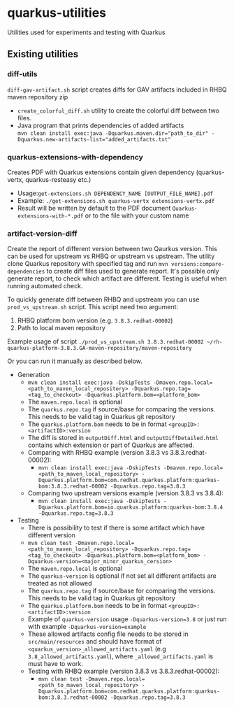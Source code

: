 # quarkus-utilities
Utilities used for experiments and testing with Quarkus

## Existing utilities

### diff-utils

`diff-gav-artifact.sh` script creates diffs for GAV artifacts included in RHBQ maven repository zip

- `create_colorful_diff.sh` utility to create  the colorful diff between two files.
- Java program that prints dependencies of added artifacts \
`mvn clean install exec:java -Dquarkus.maven.dir="path_to_dir" -Dquarkus.new-artifacts-list="added_artifacts.txt"`


### quarkus-extensions-with-dependency

Creates PDF with Quarkus extensions contain given dependency (quarkus-vertx, quarkus-resteasy etc.) 

- Usage:`get-extensions.sh DEPENDENCY_NAME [OUTPUT_FILE_NAME].pdf` 
- Example: `./get-extensions.sh quarkus-vertx extensions-vertx.pdf`
- Result will be written by default to the PDF document `Quarkus-extensions-with-*.pdf` or to the file with your custom name

### artifact-version-diff

Create the report of different version between two Qaurkus version. This can be used for upstream vs RHBQ or upstream vs upstream.
The utility clone Quarkus repository with specified tag and run `mvn versions:compare-dependencies` to create diff files used to generate report.
It's possible only generate report, to check which artifact are different. Testing is useful when running automated check.

To quickly generate diff between RHBQ and upstream you can use `prod_vs_upstream.sh` script. This script need two argument:

1. RHBQ platform bom version (e.g. `3.8.3.redhat-00002`)
2. Path to local maven repository

Example usage of script `./prod_vs_upstream.sh 3.8.3.redhat-00002 ~/rh-quarkus-platform-3.8.3.GA-maven-repository/maven-repository`

Or you can run it manually as described below.

- Generation
  - `mvn clean install exec:java -DskipTests -Dmaven.repo.local=<path_to_maven_local_repository> -Dquarkus.repo.tag=<tag_to_checkout> -Dquarkus.platform.bom=<platform_bom>`
  - The `maven.repo.local` is optional
  - The `quarkus.repo.tag` if source/base for comparing the versions. This needs to be valid tag in Quarkus git repository
  - The `quarkus.platform.bom` needs to be in format `<groupID>:<artifactID>:version`
  - The diff is stored in `outputDiff.html` and `outputDiffDetailed.html` contains which extension or part of Quarkus are affected.
  - Comparing with RHBQ example (version 3.8.3 vs 3.8.3.redhat-00002):
    - `mvn clean install exec:java -DskipTests -Dmaven.repo.local=<path_to_maven_local_repository> -Dquarkus.platform.bom=com.redhat.quarkus.platform:quarkus-bom:3.8.3.redhat-00002 -Dquarkus.repo.tag=3.8.3`
  - Comparing two upstream versions example (version 3.8.3 vs 3.8.4):
    - `mvn clean install exec:java -DskipTests -Dquarkus.platform.bom=io.quarkus.platform:quarkus-bom:3.8.4 -Dquarkus.repo.tag=3.8.3`
- Testing
  - There is possibility to test if there is some artifact which have different version
  - `mvn clean test -Dmaven.repo.local=<path_to_maven_local_repository> -Dquarkus.repo.tag=<tag_to_checkout> -Dquarkus.platform.bom=<platform_bom> -Dquarkus-version=<major_minor_quarkus_cersion>`
  - The `maven.repo.local` is optional
  - The `quarkus-version` is optional if not set all different artifacts are treated as not allowed
  - The `quarkus.repo.tag` if source/base for comparing the versions. This needs to be valid tag in Quarkus git repository
  - The `quarkus.platform.bom` needs to be in format `<groupID>:<artifactID>:version`
  - Example of `quarkus-version` usage `-Dquarkus-version=3.8` or just run with example `-Dquarkus-version=example`
  - These allowed artifacts config file needs to be stored in `src/main/resources` and should have format of `<quarkus_version>_allowed_artifacts.yaml` (e.g `3.8_allowed_artifacts.yaml`), where `_allowed_artifacts.yaml` is must have to work.
  - Testing with RHBQ example (version 3.8.3 vs 3.8.3.redhat-00002):
    - `mvn clean test -Dmaven.repo.local=<path_to_maven_local_repository> -Dquarkus.platform.bom=com.redhat.quarkus.platform:quarkus-bom:3.8.3.redhat-00002 -Dquarkus.repo.tag=3.8.3`
